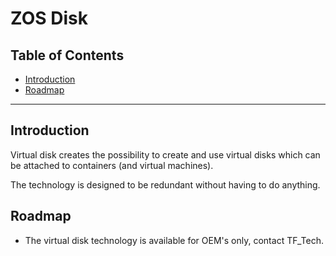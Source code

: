 <h1> ZOS Disk </h1>

<h2>Table of Contents</h2>

- [Introduction](#introduction)
- [Roadmap](#roadmap)

***

## Introduction

Virtual disk creates the possibility to create and use virtual disks which can be attached to containers (and virtual machines).  

The technology is designed to be redundant without having to do anything.

## Roadmap

- The virtual disk technology is  available for OEM's only, contact TF_Tech.